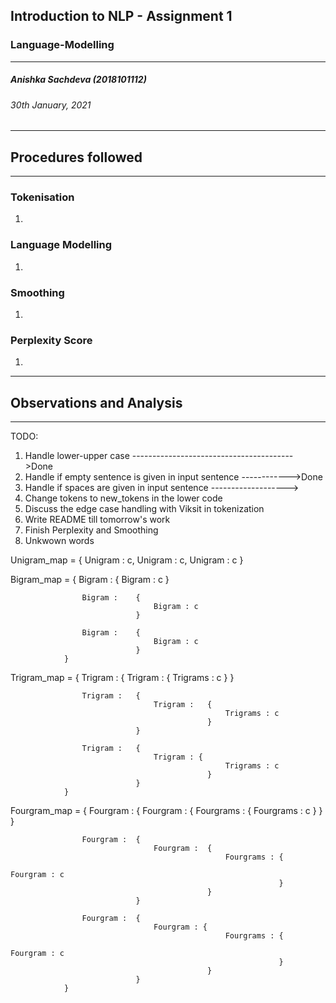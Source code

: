 ## Introduction to NLP - Assignment 1 
### Language-Modelling
---
##### Anishka Sachdeva (2018101112)
###### 30th January, 2021
---
## Procedures followed
---

### Tokenisation
1. 

### Language Modelling
1. 

### Smoothing
1. 

### Perplexity Score
1. 

---
## Observations and Analysis
---


TODO:
1. Handle lower-upper case ---------------------------------------->Done
2. Handle if empty sentence is given in input sentence ------------>Done
3. Handle if spaces are given in input sentence ------------------->
4. Change tokens to new_tokens in the lower code
5. Discuss the edge case handling with Viksit in tokenization
6. Write README till tomorrow's work
7. Finish Perplexity and Smoothing
8. Unkwown words






Unigram_map = 	{
                    Unigram : c,
                    Unigram : c,
                    Unigram : c
                }


Bigram_map =    {
                    Bigram :    {
                                    Bigram : c
                                }

                    Bigram :    {
                                    Bigram : c
                                }
                                
                    Bigram :    {
                                    Bigram : c
                                }
                } 


Trigram_map = {
                    Trigram :   {
                                    Trigram :   {
                                                    Trigrams : c
                                                }
                                }

                    Trigram :   {
                                    Trigram :   {
                                                    Trigrams : c
                                                }
                                }

                    Trigram :   {
                                    Trigram : {
                                                    Trigrams : c
                                                }
                                }
                }


Fourgram_map = {
                    Fourgram :  {
                                    Fourgram :  {
                                                    Fourgrams : {
                                                                    Fourgrams : c
                                                                }
                                                }
                                }   

                    Fourgram :  {
                                    Fourgram :  {
                                                    Fourgrams : {
                                                                    Fourgram : c
                                                                }
                                                }
                                }

                    Fourgram :  {
                                    Fourgram : {
                                                    Fourgrams : {
                                                                    Fourgram : c
                                                                }
                                                }
                                }
                }


